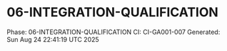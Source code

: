 # 06-INTEGRATION-QUALIFICATION
Phase: 06-INTEGRATION-QUALIFICATION
CI: CI-GA001-007
Generated: Sun Aug 24 22:41:19 UTC 2025

